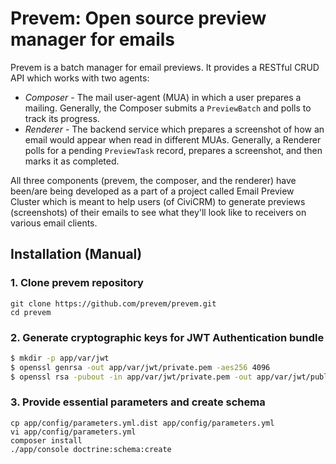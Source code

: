 # Prevem: Open source preview manager for emails

Prevem is a batch manager for email previews. It provides a RESTful CRUD API
which works with two agents:

 * *Composer* - The mail user-agent (MUA) in which a user prepares a mailing.
   Generally, the Composer submits a `PreviewBatch` and polls to track its progress.
 * *Renderer* - The backend service which prepares a screenshot of how an email would
   appear when read in different MUAs. Generally, a Renderer polls for a pending
   `PreviewTask` record, prepares a screenshot, and then marks it as completed.

All three components (prevem, the composer, and the renderer) have been/are being developed as a part of a project called Email Preview Cluster which is meant to help users (of CiviCRM) to generate previews (screenshots) of their emails to see what they'll look like to receivers on various email clients.

## Installation (Manual)

### 1. Clone prevem repository
```
git clone https://github.com/prevem/prevem.git
cd prevem
```
### 2. Generate cryptographic keys for JWT Authentication bundle
``` bash
$ mkdir -p app/var/jwt
$ openssl genrsa -out app/var/jwt/private.pem -aes256 4096
$ openssl rsa -pubout -in app/var/jwt/private.pem -out app/var/jwt/public.pem
```
### 3. Provide essential parameters and create schema
```
cp app/config/parameters.yml.dist app/config/parameters.yml
vi app/config/parameters.yml
composer install
./app/console doctrine:schema:create
```
